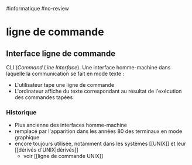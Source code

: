 #informatique #no-review 
# ligne de commande

## Interface ligne de commande
CLI (_Command Line Interface_).
Une interface homme-machine dans laquelle la communication se fait en mode texte :
 - L'utilisateur tape une ligne de commande
 - L'ordinateur affiche du texte correspondant au résultat de l'exécution des commandes tapées

### Historique
 - Plus ancienne des interfaces homme-machine
 - remplacé par l'apparition dans les années 80 des terminaux en mode graphique
 - encore toujours utilisée, notamment dans les systèmes [[UNIX]] et leur [[dérivés d'UNIX|dérivés]]
     - voir [[ligne de commande UNIX]]
